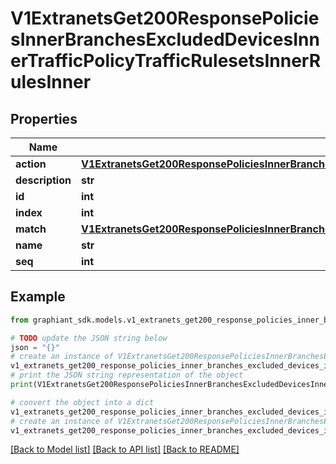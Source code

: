 # V1ExtranetsGet200ResponsePoliciesInnerBranchesExcludedDevicesInnerTrafficPolicyTrafficRulesetsInnerRulesInner


## Properties

Name | Type | Description | Notes
------------ | ------------- | ------------- | -------------
**action** | [**V1ExtranetsGet200ResponsePoliciesInnerBranchesExcludedDevicesInnerTrafficPolicyTrafficRulesetsInnerRulesInnerAction**](V1ExtranetsGet200ResponsePoliciesInnerBranchesExcludedDevicesInnerTrafficPolicyTrafficRulesetsInnerRulesInnerAction.md) |  | [optional] 
**description** | **str** |  | [optional] 
**id** | **int** |  | [optional] 
**index** | **int** |  | [optional] 
**match** | [**V1ExtranetsGet200ResponsePoliciesInnerBranchesExcludedDevicesInnerTrafficPolicySecurityRulesetsInnerRulesInnerMatch**](V1ExtranetsGet200ResponsePoliciesInnerBranchesExcludedDevicesInnerTrafficPolicySecurityRulesetsInnerRulesInnerMatch.md) |  | [optional] 
**name** | **str** |  | [optional] 
**seq** | **int** |  | [optional] 

## Example

```python
from graphiant_sdk.models.v1_extranets_get200_response_policies_inner_branches_excluded_devices_inner_traffic_policy_traffic_rulesets_inner_rules_inner import V1ExtranetsGet200ResponsePoliciesInnerBranchesExcludedDevicesInnerTrafficPolicyTrafficRulesetsInnerRulesInner

# TODO update the JSON string below
json = "{}"
# create an instance of V1ExtranetsGet200ResponsePoliciesInnerBranchesExcludedDevicesInnerTrafficPolicyTrafficRulesetsInnerRulesInner from a JSON string
v1_extranets_get200_response_policies_inner_branches_excluded_devices_inner_traffic_policy_traffic_rulesets_inner_rules_inner_instance = V1ExtranetsGet200ResponsePoliciesInnerBranchesExcludedDevicesInnerTrafficPolicyTrafficRulesetsInnerRulesInner.from_json(json)
# print the JSON string representation of the object
print(V1ExtranetsGet200ResponsePoliciesInnerBranchesExcludedDevicesInnerTrafficPolicyTrafficRulesetsInnerRulesInner.to_json())

# convert the object into a dict
v1_extranets_get200_response_policies_inner_branches_excluded_devices_inner_traffic_policy_traffic_rulesets_inner_rules_inner_dict = v1_extranets_get200_response_policies_inner_branches_excluded_devices_inner_traffic_policy_traffic_rulesets_inner_rules_inner_instance.to_dict()
# create an instance of V1ExtranetsGet200ResponsePoliciesInnerBranchesExcludedDevicesInnerTrafficPolicyTrafficRulesetsInnerRulesInner from a dict
v1_extranets_get200_response_policies_inner_branches_excluded_devices_inner_traffic_policy_traffic_rulesets_inner_rules_inner_from_dict = V1ExtranetsGet200ResponsePoliciesInnerBranchesExcludedDevicesInnerTrafficPolicyTrafficRulesetsInnerRulesInner.from_dict(v1_extranets_get200_response_policies_inner_branches_excluded_devices_inner_traffic_policy_traffic_rulesets_inner_rules_inner_dict)
```
[[Back to Model list]](../README.md#documentation-for-models) [[Back to API list]](../README.md#documentation-for-api-endpoints) [[Back to README]](../README.md)


